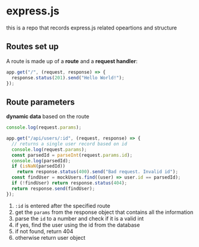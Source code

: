 # express.js
this is a repo that records express.js related opeartions and structure

## Routes set up

A route is made up of a **route** and a **request handler**:
```JavaScript
app.get("/", (request, response) => {
  response.status(201).send("Hello World!");
});
```

## Route parameters
**dynamic data** based on the route
```Javascript
console.log(request.params);
```
```Javascript
app.get("/api/users/:id", (request, response) => {
  // returns a single user record based on id
  console.log(request.params);
  const parsedId = parseInt(request.params.id);
  console.log(parsedId);
  if (isNaN(parsedId))
    return response.status(400).send("Bad request. Invalid id");
  const findUser = mockUsers.find((user) => user.id == parsedId);
  if (!findUser) return response.status(404);
  return response.send(findUser);
});
```
1. ```:id``` is entered after the specified route
2. get the ```params``` from the response object that contains all the information
3. parse the ```id``` to a number and check if it is a valid int
4. if yes, find the user using the id from the database
5. if not found, return 404
6. otherwise return user object
